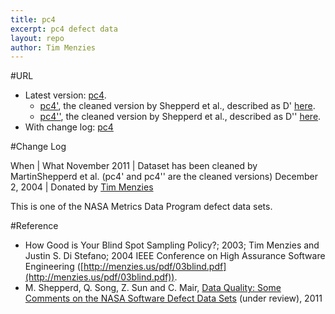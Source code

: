 ```yaml
---
title: pc4
excerpt: pc4 defect data
layout: repo
author: Tim Menzies
---
```



#URL

  * Latest version: [pc4](https://terapromise.csc.ncsu.edu:8443/svn/repo/defect/mccabehalsted/pc4/pc4.arff).
      * [pc4'](https://terapromise.csc.ncsu.edu:8443/svn/repo/defect/mccabehalsted/pc4/d), the cleaned version by Shepperd et al., described as D' [here](http://nasa-softwaredefectdatasets.wikispaces.com/home).
      * [pc4''](https://terapromise.csc.ncsu.edu:8443/svn/repo/defect/mccabehalsted/pc4/dd), the cleaned version by Shepperd et al., described as D'' [here](http://nasa-softwaredefectdatasets.wikispaces.com/home).
  * With change log: [pc4](https://terapromise.csc.ncsu.edu:8443/svn/repo/defect/mccabehalsted/pc4/)

#Change Log

When | What
November 2011 | Dataset has been cleaned by MartinShepperd et al. (pc4' and pc4'' are the cleaned versions)
December 2, 2004 | Donated by [Tim Menzies](TimMenzies)

This is one of the NASA Metrics Data Program defect data sets.

#Reference
  * How Good is Your Blind  Spot Sampling Policy?; 2003; Tim Menzies and Justin S. Di Stefano; 2004 IEEE Conference on High Assurance Software Engineering ([http://menzies.us/pdf/03blind.pdf](http://menzies.us/pdf/03blind.pdf)).
  * M. Shepperd, Q. Song, Z. Sun and C. Mair, [Data Quality: Some Comments on the NASA Software Defect Data Sets](http://goo.gl/OlHNh) (under review), 2011